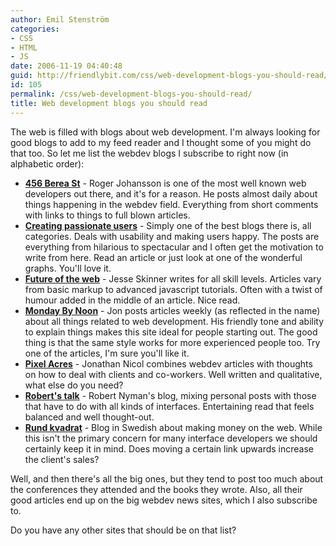 ```yaml
---
author: Emil Stenström
categories:
- CSS
- HTML
- JS
date: 2006-11-19 04:40:48
guid: http://friendlybit.com/css/web-development-blogs-you-should-read/
id: 105
permalink: /css/web-development-blogs-you-should-read/
title: Web development blogs you should read
---
```


The web is filled with blogs about web development. I'm always looking for good blogs to add to my feed reader and I thought some of you might do that too. So let me list the webdev blogs I subscribe to right now (in alphabetic order):

  * **[456 Berea St](http://www.456bereastreet.com/)** - Roger Johansson is one of the most well known web developers out there, and it's for a reason. He posts almost daily about things happening in the webdev field. Everything from short comments with links to things to full blown articles.
  * **[Creating passionate users](http://headrush.typepad.com/creating_passionate_users/)** - Simply one of the best blogs there is, all categories. Deals with usability and making users happy. The posts are everything from hilarious to spectacular and I often get the motivation to write from here. Read an article or just look at one of the wonderful graphs. You'll love it.
  * **[Future of the web](http://www.thefutureoftheweb.com/)** - Jesse Skinner writes for all skill levels. Articles vary from basic markup to advanced javascript tutorials. Often with a twist of humour added in the middle of an article. Nice read.
  * **[Monday By Noon](http://mondaybynoon.com)** - Jon posts articles weekly (as reflected in the name) about all things related to web development. His friendly tone and ability to explain things makes this site ideal for people starting out. The good thing is that the same style works for more experienced people too. Try one of the articles, I'm sure you'll like it.
  * **[Pixel Acres](http://f6design.com/journal/)** - Jonathan Nicol combines webdev articles with thoughts on how to deal with clients and co-workers. Well written and qualitative, what else do you need?
  * **[Robert's talk](http://www.robertnyman.com/)** - Robert Nyman's blog, mixing personal posts with those that have to do with all kinds of interfaces. Entertaining read that feels balanced and well thought-out.
  * **[Rund kvadrat](http://rundkvadrat.com/)** - Blog in Swedish about making money on the web. While this isn't the primary concern for many interface developers we should certainly keep it in mind. Does moving a certain link upwards increase the client's sales?

Well, and then there's all the big ones, but they tend to post too much about the conferences they attended and the books they wrote. Also, all their good articles end up on the big webdev news sites, which I also subscribe to.

Do you have any other sites that should be on that list?

